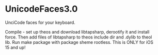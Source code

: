 # UnicodeFaces3.0
UnciCode faces for your keyboard.

Compile - set up theos and download libtapsharp, derootify it and install force. Then add files of libtapsharp to theos include dir and .dylib to theol lib. Run make package with package sheme rootless. This is ONLY for iOS 15 and up!
